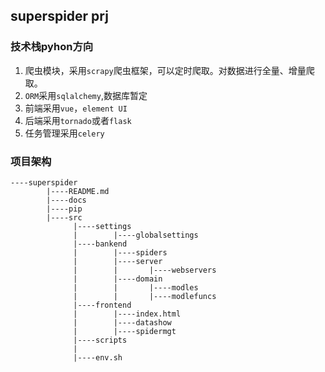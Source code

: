 ## superspider prj
### 技术栈pyhon方向
1. 爬虫模块，采用`scrapy`爬虫框架，可以定时爬取。对数据进行全量、增量爬取。
2. `ORM`采用`sqlalchemy`,数据库暂定
3. 前端采用`vue`，`element UI`
4. 后端采用`tornado`或者`flask`
5. 任务管理采用`celery`

### 项目架构

```
----superspider
        |----README.md
        |----docs
        |----pip
        |----src
              |----settings
              |        |----globalsettings
              |----bankend
              |        |----spiders
              |        |----server
              |        |       |----webservers
              |        |----domain
              |        |       |----modles
              |        |       |----modlefuncs
              |----frontend
              |        |----index.html
              |        |----datashow
              |        |----spidermgt
              |----scripts
              |
              |----env.sh

```
